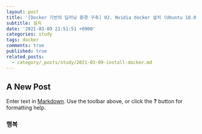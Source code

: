 ```yaml
---
layout: post
title: '[Docker 기반의 딥러닝 환경 구축] 02. Nvidia docker 설치 (Ubuntu 18.04)'
subtitle: 설치
date: '2021-03-09 21:51:51 +0900'
categories: study
tags: docker
comments: true
published: true
related_posts:
  - category/_posts/study/2021-03-09-install-docker.md
---
```

## A New Post

Enter text in [Markdown](http://daringfireball.net/projects/markdown/). Use the toolbar above, or click the **?** button for formatting help.
### 행복
